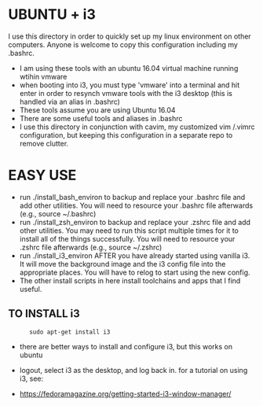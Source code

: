
# UBUNTU + i3 

I use this directory in order to quickly set up my linux environment on other computers. Anyone is welcome to copy this configuration including my .bashrc.

* I am using these tools with an ubuntu 16.04 virtual machine running wtihin vmware
* when booting into i3, you must type 'vmware' into a terminal and hit enter in order to resynch vmware tools with the i3 desktop (this is handled via an alias in .bashrc)
* These tools assume you are using Ubuntu 16.04
* There are some useful tools and aliases in .bashrc
* I use this directory in conjunction with cavim, my customized vim /.vimrc configuration, but keeping this configuration in a separate repo to remove clutter.

# EASY USE
 
* run ./install_bash_environ to backup and replace your .bashrc file and add other utilities. You will need to resource your .bashrc file afterwards (e.g., source ~/.bashrc)
* run ./install_zsh_environ to backup and replace your .zshrc file and add other utilities. You may need to run this script multiple times for it to install all of the things successfully. You will need to resource your .zshrc file afterwards (e.g., source ~/.zshrc)
* run ./install_i3_environ AFTER you have already started using vanilla i3. It will move the background image and the i3 config file into the appropriate places. You will have to relog to start using the new config.
* The other install scripts in here install toolchains and apps that I find useful.

## TO INSTALL i3

          sudo apt-get install i3

* there are better ways to install and configure i3, but this works on ubuntu

* logout, select i3 as the desktop, and log back in. for a tutorial on using i3, see:

* https://fedoramagazine.org/getting-started-i3-window-manager/
